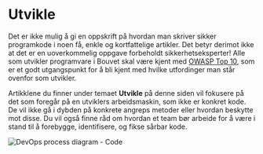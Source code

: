 # Utvikle

<div className="row">
    <div className="column">
        <p>
            Det er ikke mulig å gi en oppskrift på hvordan man skriver sikker programkode i noen få, enkle og kortfattelige artikler. Det betyr derimot ikke at det er en uoverkommelig oppgave forbeholdt sikkerhetseksperter! Alle som utvikler programvare i Bouvet skal være kjent med <a href="https://owasp.org/www-project-top-ten/">OWASP Top 10</a>, som er et godt utgangspunkt for å bli kjent med hvilke utfordinger man står ovenfor som utvikler.<br/>
        </p>
        <p>
            Artikklene du finner under temaet <b>Utvikle</b> på denne siden vil fokusere på det som foregår på en utviklers arbeidsmaskin, som ikke er konkret kode. De vil ikke gå i dybden på konkrete angreps metoder eller hvordan beskytte mot disse. Du vil også finne råd om hvordan et team bør arbeide for å være i stand til å forebygge, identifisere, og fikse sårbar kode.
        </p>
    </div>
    <div className="column">
        <img alt="DevOps process diagram - Code" src="/img/devops_code.svg"/>
    </div>
</div>
